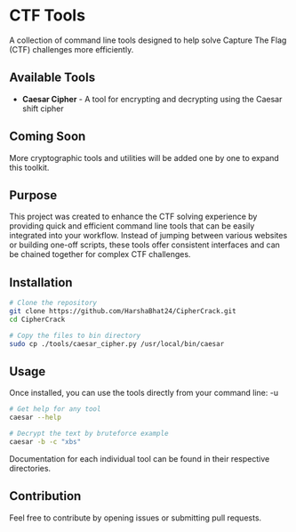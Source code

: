# CTF Tools

A collection of command line tools designed to help solve Capture The Flag (CTF) challenges more efficiently.

## Available Tools

- **Caesar Cipher** - A tool for encrypting and decrypting using the Caesar shift cipher

## Coming Soon

More cryptographic tools and utilities will be added one by one to expand this toolkit.

## Purpose

This project was created to enhance the CTF solving experience by providing quick and efficient command line tools that can be easily integrated into your workflow. Instead of jumping between various websites or building one-off scripts, these tools offer consistent interfaces and can be chained together for complex CTF challenges.

## Installation

```bash
# Clone the repository
git clone https://github.com/HarshaBhat24/CipherCrack.git
cd CipherCrack

# Copy the files to bin directory
sudo cp ./tools/caesar_cipher.py /usr/local/bin/caesar 
```

## Usage

Once installed, you can use the tools directly from your command line:
-u 
```bash
# Get help for any tool
caesar --help 

# Decrypt the text by bruteforce example
caesar -b -c "xbs"
```

Documentation for each individual tool can be found in their respective directories.

## Contribution

Feel free to contribute by opening issues or submitting pull requests.